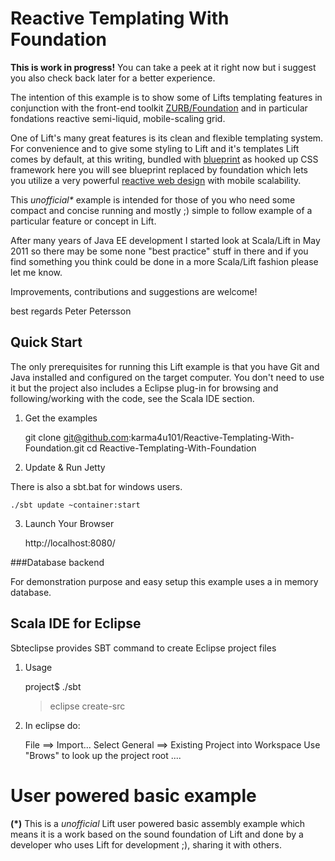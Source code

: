 Reactive Templating With Foundation 
===================================

**This is work in progress!** You can take a peek at it right now but i suggest you also check back later for a better experience. 

The intention of this example is to show some of Lifts templating features in conjunction with the front-end toolkit 
[ZURB/Foundation](http://foundation.zurb.com/) and in particular fondations reactive semi-liquid, mobile-scaling grid.  

One of Lift's many great features is its clean and flexible templating system. For convenience and to give some styling 
to Lift and it's templates Lift comes by default, at this writing, bundled with [blueprint](http://blueprintcss.org/) as hooked 
up CSS framework here you will see blueprint replaced by foundation which lets you utilize a very powerful [reactive web design](http://www.google.com/search?client=ubuntu&channel=fs&q=scalability&ie=utf-8&oe=utf-8#sclient=psy-ab&hl=sv&client=ubuntu&hs=7bM&channel=fs&source=hp&q=reactive%20web%20design&pbx=1&oq=&aq=&aqi=&aql=&gs_sm=&gs_upl=&bav=on.2,or.r_gc.r_pw.,cf.osb&fp=1d39e901c42700bd&biw=1334&bih=833&pf=p&pdl=500) 
with mobile scalability. 
  
  
This _unofficial*_ example is intended for those of you who need some compact and concise running and mostly ;) simple to follow example of a particular 
feature or concept in Lift.

After many years of Java EE development I started look at Scala/Lift in May 2011 so there may be some none "best practice" stuff in there 
and if you find something you think could be done in a more Scala/Lift fashion please let me know.

Improvements, contributions and suggestions are welcome!

best regards Peter Petersson 

Quick Start
-----------
The only prerequisites for running this Lift example is that you have Git and Java installed and configured on the target computer.
You don't need to use it but the project also includes a Eclipse plug-in for browsing and following/working with the code, see the Scala IDE section.   

1) Get the examples

	git clone git@github.com:karma4u101/Reactive-Templating-With-Foundation.git
	cd Reactive-Templating-With-Foundation

2) Update & Run Jetty

There is also a sbt.bat for windows users.

	./sbt update ~container:start

3) Launch Your Browser
	
	http://localhost:8080/

###Database backend

For demonstration purpose and easy setup this example uses a in memory database. 

Scala IDE for Eclipse
---------------------
Sbteclipse provides SBT command to create Eclipse project files

1) Usage

	project$ ./sbt
	> eclipse create-src

2) In eclipse do: 

	File ==> Import...
	Select General ==> Existing Project into Workspace 
	Use "Brows" to look up the project root ....

User powered basic example 
==========================
**(*)** This is a _unofficial_ Lift user powered basic assembly example which means it is a work based on the 
sound foundation of Lift and done by a developer who uses Lift for development ;), sharing it with others.